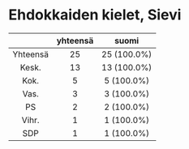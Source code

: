 # Ehdokkaiden kielet, Sievi

| |yhteensä|suomi|
|:---:|:---:|:---:|
|Yhteensä|25|25 (100.0%)|
|Kesk.|13|13 (100.0%)|
|Kok.|5|5 (100.0%)|
|Vas.|3|3 (100.0%)|
|PS|2|2 (100.0%)|
|Vihr.|1|1 (100.0%)|
|SDP|1|1 (100.0%)|

